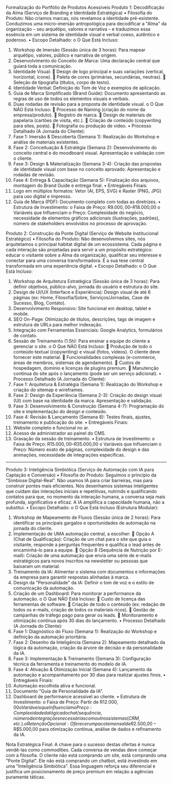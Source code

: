 Formalização do Portfólio de Produtos Acessíveis
Produto 1: Decodificação da Alma
(Serviço de Branding e Identidade Estratégica)
•	Filosofia do Produto: Não criamos marcas, nós revelamos a identidade pré-existente. Conduzimos uma micro-imersão antropológica para decodificar a "Alma" da organização – seu arquétipo, valores e narrativa – e traduzimos essa essência em um sistema de identidade visual e verbal coeso, autêntico e poderoso.
•	Escopo Detalhado:
o	O Que Está Incluso:
1.	Workshop de Imersão (Sessão única de 3 horas): Para mapear arquétipo, valores, público e narrativa de origem.
2.	Desenvolvimento do Conceito de Marca: Uma declaração central que guiará toda a comunicação.
3.	Identidade Visual:
	Design de logo principal e suas variações (vertical, horizontal, ícone).
	Paleta de cores (primárias, secundárias, neutras).
	Seleção de tipografia (títulos, corpo de texto).
4.	Identidade Verbal: Definição do Tom de Voz e exemplos de aplicação.
5.	Guia de Marca Simplificado (Brand Guide): Documento apresentando as regras de uso de todos os elementos visuais e verbais.
6.	Duas rodadas de revisão para a proposta de identidade visual.
o	O Que NÃO Está Incluso:
	Processo de Naming (criação do nome da empresa/produto).
	Registro de marca.
	Design de materiais de papelaria (cartões de visita, etc.).
	Criação de conteúdo (copywriting para sites, posts).
	Fotografia ou produção de vídeo.
•	Processo Detalhado (A Jornada do Cliente):
1.	Fase 1: Imersão & Descoberta (Semana 1): Realização do Workshop e análise de materiais existentes.
2.	Fase 2: Conceituação & Estratégia (Semana 2): Desenvolvimento do conceito central e do moodboard visual. Apresentação e validação com o cliente.
3.	Fase 3: Design & Materialização (Semana 3-4): Criação das propostas de identidade visual com base no conceito aprovado. Apresentação e rodadas de revisão.
4.	Fase 4: Entrega & Capacitação (Semana 5): Finalização dos arquivos, montagem do Brand Guide e entrega final.
•	Entregáveis Finais:
0.	Logo em múltiplos formatos: Vetor (AI, EPS, SVG) e Raster (PNG, JPG) para uso digital e impresso.
1.	Guia de Marca (PDF): Documento completo com todas as diretrizes.
•	Estrutura de Investimento:
o	Faixa de Preço: R$9.000,00 –R$18.000,00
o	Variáveis que Influenciam o Preço: Complexidade do negócio, necessidade de elementos gráficos adicionais (ilustrações, padrões), número de stakeholders envolvidos no processo de aprovação.

Produto 2: Construção da Ponte Digital
(Serviço de Website Institucional Estratégico)
•	Filosofia do Produto: Não desenvolvemos sites, nós arquitetamos o principal habitat digital de um ecossistema. Cada página e cada interação são projetadas para servir a um propósito estratégico: educar o visitante sobre a Alma da organização, qualificar seu interesse e conectar para uma conversa transformadora. É a sua tese central transformada em uma experiência digital.
•	Escopo Detalhado:
o	O Que Está Incluso:
1.	Workshop de Arquitetura Estratégica (Sessão única de 3 horas): Para definir objetivos, público-alvo, jornada do usuário e estrutura do site.
2.	Design de UI/UX (Interface e Experiência): Design visual de até 6 páginas (ex: Home, Filosofia/Sobre, Serviços/Jornadas, Case de Sucesso, Blog, Contato).
3.	Desenvolvimento Responsivo: Site funcional em desktop, tablet e mobile.
4.	SEO On-Page: Otimização de títulos, descrições, tags de imagem e estrutura de URLs para melhor indexação.
5.	Integração com Ferramentas Essenciais: Google Analytics, formulários de contato.
6.	Sessão de Treinamento (1.5h): Para ensinar a equipe do cliente a gerenciar o site.
o	O Que NÃO Está Incluso:
	Produção de todo o conteúdo textual (copywriting) e visual (fotos, vídeos). O cliente deve fornecer este material.
	Funcionalidades complexas (e-commerce, áreas de membros, sistemas de agendamento).
	Custos de hospedagem, domínio e licenças de plugins premium.
	Manutenção contínua do site após o lançamento (pode ser um serviço adicional).
•	Processo Detalhado (A Jornada do Cliente):
1.	Fase 1: Arquitetura & Estratégia (Semana 1): Realização do Workshop e criação do sitemap e wireframes.
2.	Fase 2: Design da Experiência (Semana 2-3): Criação do design visual (UI) com base na identidade da marca. Apresentação e validação.
3.	Fase 3: Desenvolvimento & Construção (Semana 4-7): Programação do site e implementação do design e conteúdo.
4.	Fase 4: Revisão & Lançamento (Semana 8): Testes finais, ajustes, treinamento e publicação do site.
•	Entregáveis Finais:
0.	Website completo e funcional no ar.
1.	Acesso de administrador ao painel do CMS.
2.	Gravação da sessão de treinamento.
•	Estrutura de Investimento:
o	Faixa de Preço: R$15.000,00 – R$35.000,00
o	Variáveis que Influenciam o Preço: Número exato de páginas, complexidade do design e das animações, necessidade de integrações específicas.
________________________________________
Produto 3: Inteligência Simbiótica
(Serviço de Automação com IA para Captação e Conversão)
•	Filosofia do Produto: Seguimos o princípio da "Simbiose Digital-Real". Não usamos IA para criar barreiras, mas para construir pontes mais eficientes. Nós desenhamos sistemas inteligentes que cuidam das interações iniciais e repetitivas, nutrindo e qualificando contatos para que, no momento da interação humana, a conversa seja mais profunda, significativa e eficaz. A IA amplifica a capacidade humana, não a substitui.
•	Escopo Detalhado:
o	O Que Está Incluso (Estrutura Modular):
1.	Workshop de Mapeamento de Fluxos (Sessão única de 2 horas): Para identificar os principais gargalos e oportunidades de automação na jornada do cliente.
2.	Implementação de UMA automação central, a escolher:
	Opção A (Chat de Qualificação): Criação de um chat para o site que guia o visitante, responde a perguntas frequentes e qualifica o lead antes de encaminhá-lo para a equipe.
	Opção B (Sequência de Nutrição por E-mail): Criação de uma automação que envia uma série de e-mails estratégicos para novos inscritos na newsletter ou pessoas que baixaram um material.
3.	Treinamento da IA: Alimentar o sistema com documentos e informações da empresa para garantir respostas alinhadas à marca.
4.	Design da "Personalidade" da IA: Definir o tom de voz e o estilo de comunicação da automação.
5.	Criação de um Dashboard: Para monitorar a performance da automação.
o	O Que NÃO Está Incluso:
	Custo de licença das ferramentas de software.
	Criação de todo o conteúdo (ex: redação de todos os e-mails, criação de todos os materiais ricos).
	Gestão de campanhas de tráfego pago para gerar os leads.
	Monitoramento e otimização contínua após 30 dias do lançamento.
•	Processo Detalhado (A Jornada do Cliente):
1.	Fase 1: Diagnóstico do Fluxo (Semana 1): Realização do Workshop e definição da automação prioritária.
2.	Fase 2: Desenho da Inteligência (Semana 2): Mapeamento detalhado da lógica da automação, criação da árvore de decisão e da personalidade da IA.
3.	Fase 3: Implementação & Treinamento (Semana 3): Configuração técnica da ferramenta e treinamento do modelo de IA.
4.	Fase 4: Ativação & Otimização Inicial (Semana 4): Lançamento da automação e acompanhamento por 30 dias para realizar ajustes finos.
•	Entregáveis Finais:
0.	Automação escolhida ativa e funcional.
1.	Documento "Guia de Personalidade da IA".
2.	Dashboard de performance acessível ao cliente.
•	Estrutura de Investimento:
o	Faixa de Preço: Partir de R$12.000,00
o	Variáveis que Influenciam o Preço: Complexidade da lógica do chat/sequência, número de integrações necessárias com outros sistemas (CRM, etc.).
o	Retenção Opcional: Oferecer um pacote mensal de R$2.500,00 – R$5.000,00 para otimização contínua, análise de dados e refinamento da IA.

Nota Estratégica Final:
A chave para o sucesso destas ofertas é nunca vendê-las como commodities. Cada conversa de vendas deve começar com a filosofia. O cliente não está comprando um site, está comprando uma "Ponte Digital". Ele não está comprando um chatbot, está investindo em uma "Inteligência Simbiótica". Essa linguagem reforça seu diferencial e justifica um posicionamento de preço premium em relação a agências puramente táticas.
